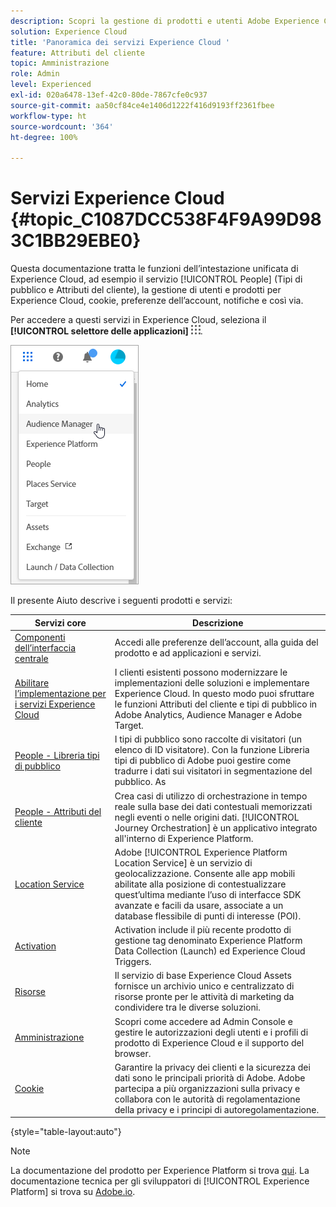 ```yaml
---
description: Scopri la gestione di prodotti e utenti Adobe Experience Cloud, People (tipi di pubblico e attributi del cliente), Journey Orchestration, Offerte, Places, Experience Platform Launch e Mobile Services.
solution: Experience Cloud
title: 'Panoramica dei servizi Experience Cloud '
feature: Attributi del cliente
topic: Amministrazione
role: Admin
level: Experienced
exl-id: 020a6478-13ef-42c0-80de-7867cfe0c937
source-git-commit: aa50cf84ce4e1406d1222f416d9193ff2361fbee
workflow-type: ht
source-wordcount: '364'
ht-degree: 100%

---
```


# Servizi Experience Cloud {#topic_C1087DCC538F4F9A99D983C1BB29EBE0}

Questa documentazione tratta le funzioni dell’intestazione unificata di Experience Cloud, ad esempio il servizio [!UICONTROL People] (Tipi di pubblico e Attributi del cliente), la gestione di utenti e prodotti per Experience Cloud, cookie, preferenze dell’account, notifiche e così via.

Per accedere a questi servizi in Experience Cloud, seleziona il **[!UICONTROL selettore delle applicazioni]**
![](assets/menu-icon.png).

![](assets/platform-core-services.png)

Il presente Aiuto descrive i seguenti prodotti e servizi:

| Servizi core | Descrizione |
|--- |--- |
| [Componenti dell’interfaccia centrale](experience-cloud.md) | Accedi alle preferenze dell’account, alla guida del prodotto e ad applicazioni e servizi. |
| [Abilitare l’implementazione per i servizi Experience Cloud](core-services.md) | I clienti esistenti possono modernizzare le implementazioni delle soluzioni e implementare Experience Cloud. In questo modo puoi sfruttare le funzioni Attributi del cliente e tipi di pubblico in Adobe Analytics, Audience Manager e Adobe Target. |
| [People - Libreria tipi di pubblico](audience-library.md) | I tipi di pubblico sono raccolte di visitatori (un elenco di ID visitatore). Con la funzione Libreria tipi di pubblico di Adobe puoi gestire come tradurre i dati sui visitatori in segmentazione del pubblico. As |
| [People - Attributi del cliente](attributes.md) | Crea casi di utilizzo di orchestrazione in tempo reale sulla base dei dati contestuali memorizzati negli eventi o nelle origini dati. [!UICONTROL Journey Orchestration] è un applicativo integrato all&#39;interno di Experience Platform. |
| [Location Service](https://experienceleague.adobe.com/docs/places/using/home.html?lang=it) | Adobe [!UICONTROL Experience Platform Location Service] è un servizio di geolocalizzazione. Consente alle app mobili abilitate alla posizione di contestualizzare quest’ultima mediante l’uso di interfacce SDK avanzate e facili da usare, associate a un database flessibile di punti di interesse (POI). |
| [Activation](activation.md) | Activation include il più recente prodotto di gestione tag denominato Experience Platform Data Collection (Launch) ed Experience Cloud Triggers. |
| [Risorse](experience-cloud-assets.md) | Il servizio di base Experience Cloud Assets fornisce un archivio unico e centralizzato di risorse pronte per le attività di marketing da condividere tra le diverse soluzioni. |
| [Amministrazione](admin-getting-started.md) | Scopri come accedere ad Admin Console e gestire le autorizzazioni degli utenti e i profili di prodotto di Experience Cloud e il supporto del browser. |
| [Cookie](cookies-privacy.md) | Garantire la privacy dei clienti e la sicurezza dei dati sono le principali priorità di Adobe. Adobe partecipa a più organizzazioni sulla privacy e collabora con le autorità di regolamentazione della privacy e i principi di autoregolamentazione. |

{style=&quot;table-layout:auto&quot;}

>[!NOTE]
>
>La documentazione del prodotto per Experience Platform si trova [qui](https://experienceleague.adobe.com/docs/experience-platform/landing/home.html?lang=it). La documentazione tecnica per gli sviluppatori di [!UICONTROL Experience Platform] si trova su [Adobe.io](https://www.adobe.io/apis/experienceplatform/home/services.html).